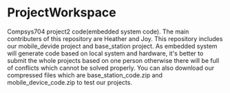 # ProjectWorkspace
Compsys704 project2 code(embedded system code).
The main contributers of this repository are Heather and Joy.
This repository includes our mobile_devide project and base_station project.
As embedded system will generate code based on local system and hardware, it's better to submit the whole projects based on one person otherwise there will be full of conflicts which cannot be solved properly.
You can also download our compressed files which are base_station_code.zip and mobile_device_code.zip to test our projects.
